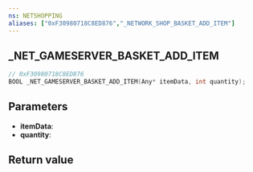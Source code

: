 ```yaml
---
ns: NETSHOPPING
aliases: ["0xF30980718C8ED876","_NETWORK_SHOP_BASKET_ADD_ITEM"]
---
```

## _NET_GAMESERVER_BASKET_ADD_ITEM

```c
// 0xF30980718C8ED876
BOOL _NET_GAMESERVER_BASKET_ADD_ITEM(Any* itemData, int quantity);
```

## Parameters
* **itemData**: 
* **quantity**: 

## Return value
